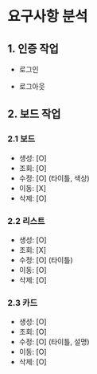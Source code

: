 # 요구사항 분석

## **1. 인증 작업**

- 로그인

- 로그아웃

## **2. 보드 작업**

### 2.1 보드
  - 생성: [O]
  - 조회: [O]
  - 수정: [O] (타이틀, 색상)
  - 이동: [X]
  - 삭제: [O]


### 2.2 리스트
  - 생성: [O] 
  - 조회: [X]
  - 수정: [O] (타이틀)
  - 이동: [O]
  - 삭제: [O]

### 2.3 카드
  - 생성: [O]
  - 조회: [O]
  - 수정: [O] (타이틀, 설명)
  - 이동: [O]
  - 삭제: [O]